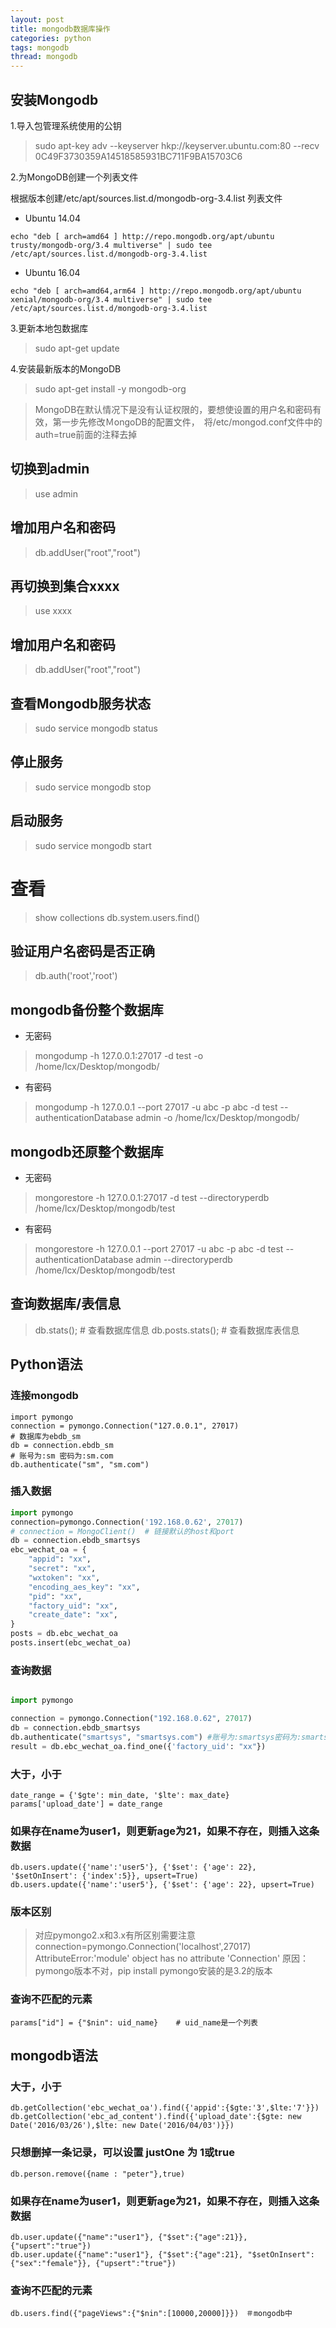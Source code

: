 ```yaml
---
layout: post
title: mongodb数据库操作
categories: python
tags: mongodb
thread: mongodb
---
```


## 安装Mongodb
1.导入包管理系统使用的公钥

> sudo apt-key adv --keyserver hkp://keyserver.ubuntu.com:80 --recv 0C49F3730359A14518585931BC711F9BA15703C6

2.为MongoDB创建一个列表文件

根据版本创建/etc/apt/sources.list.d/mongodb-org-3.4.list 列表文件

* Ubuntu 14.04

```
echo "deb [ arch=amd64 ] http://repo.mongodb.org/apt/ubuntu trusty/mongodb-org/3.4 multiverse" | sudo tee /etc/apt/sources.list.d/mongodb-org-3.4.list
```

* Ubuntu 16.04

```
echo "deb [ arch=amd64,arm64 ] http://repo.mongodb.org/apt/ubuntu xenial/mongodb-org/3.4 multiverse" | sudo tee /etc/apt/sources.list.d/mongodb-org-3.4.list
```

3.更新本地包数据库

> sudo apt-get update

4.安装最新版本的MongoDB

> sudo apt-get install -y mongodb-org

> MongoDB在默认情况下是没有认证权限的，要想使设置的用户名和密码有效，第一步先修改ＭongoDB的配置文件，　将/etc/mongod.conf文件中的auth=true前面的注释去掉


## 切换到admin
> use admin

## 增加用户名和密码
> db.addUser("root","root")

## 再切换到集合xxxx
> use xxxx

## 增加用户名和密码
> db.addUser("root","root")

## 查看Mongodb服务状态
> sudo service mongodb status

## 停止服务
> sudo service mongodb stop

## 启动服务
> sudo service mongodb start

# 查看
> show collections
> db.system.users.find()

## 验证用户名密码是否正确
> db.auth('root','root')


## mongodb备份整个数据库
* 无密码

> mongodump -h 127.0.0.1:27017 -d test -o /home/lcx/Desktop/mongodb/

* 有密码

> mongodump -h 127.0.0.1 --port 27017 -u abc -p abc -d test --authenticationDatabase admin -o /home/lcx/Desktop/mongodb/

## mongodb还原整个数据库
* 无密码

> mongorestore -h 127.0.0.1:27017 -d test --directoryperdb /home/lcx/Desktop/mongodb/test

* 有密码

> mongorestore -h 127.0.0.1 --port 27017 -u abc -p abc -d test --authenticationDatabase admin --directoryperdb /home/lcx/Desktop/mongodb/test

## 查询数据库/表信息
> db.stats(); # 查看数据库信息
> db.posts.stats();  # 查看数据库表信息

## Python语法

### 连接mongodb
```
import pymongo
connection = pymongo.Connection("127.0.0.1", 27017)
# 数据库为ebdb_sm
db = connection.ebdb_sm
# 账号为:sm 密码为:sm.com
db.authenticate("sm", "sm.com")
```

### 插入数据
```python
import pymongo
connection=pymongo.Connection('192.168.0.62', 27017)
# connection = MongoClient()  # 链接默认的host和port
db = connection.ebdb_smartsys
ebc_wechat_oa = {
    "appid": "xx",
    "secret": "xx",
    "wxtoken": "xx",
    "encoding_aes_key": "xx",
    "pid": "xx",
    "factory_uid": "xx",
    "create_date": "xx",
}
posts = db.ebc_wechat_oa
posts.insert(ebc_wechat_oa)
```

### 查询数据
```python

import pymongo

connection = pymongo.Connection("192.168.0.62", 27017)
db = connection.ebdb_smartsys
db.authenticate("smartsys", "smartsys.com") #账号为:smartsys密码为:smartsys.com
result = db.ebc_wechat_oa.find_one({'factory_uid': "xx"})
```

### 大于，小于
```
date_range = {'$gte': min_date, '$lte': max_date}
params['upload_date'] = date_range
```

### 如果存在name为user1，则更新age为21，如果不存在，则插入这条数据
```
db.users.update({'name':'user5'}, {'$set': {'age': 22}, '$setOnInsert': {'index':5}}, upsert=True)
db.users.update({'name':'user5'}, {'$set': {'age': 22}, upsert=True)
```

### 版本区别
> 对应pymongo2.x和3.x有所区别需要注意
> connection=pymongo.Connection('localhost',27017)
> AttributeError:'module' object has no attribute 'Connection'
> 原因：pymongo版本不对，pip install pymongo安装的是3.2的版本

### 查询不匹配的元素
```
params["id"] = {"$nin": uid_name}    # uid_name是一个列表
```

## mongodb语法

### 大于，小于
```
db.getCollection('ebc_wechat_oa').find({'appid':{$gte:'3',$lte:'7'}})
db.getCollection('ebc_ad_content').find({'upload_date':{$gte: new Date('2016/03/26'),$lte: new Date('2016/04/03')}})

```

### 只想删掉一条记录，可以设置 justOne 为 1或true
```
db.person.remove({name : "peter"},true)
```

### 如果存在name为user1，则更新age为21，如果不存在，则插入这条数据
```
db.user.update({"name":"user1"}, {"$set":{"age":21}}, {"upsert":"true"})
db.user.update({"name":"user1"}, {"$set":{"age":21}, "$setOnInsert":{"sex":"female"}}, {"upsert":"true"})
```

### 查询不匹配的元素
```
db.users.find({"pageViews":{"$nin":[10000,20000]}})　＃mongodb中
```